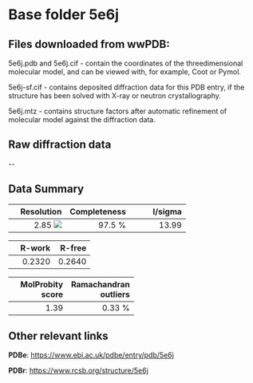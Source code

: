 # Base folder 5e6j

## Files downloaded from wwPDB:

5e6j.pdb and 5e6j.cif - contain the coordinates of the threedimensional molecular model, and can be viewed with, for example, Coot or Pymol.

5e6j-sf.cif - contains deposited diffraction data for this PDB entry, if the structure has been solved with X-ray or neutron crystallography.

5e6j.mtz - contains structure factors after automatic refinement of molecular model against the diffraction data.

## Raw diffraction data

--<br> 

## Data Summary
|   | Resolution | Completeness| I/sigma |
|---|-------------:|----------------:|--------------:|
|   |2.85 ![](https://github.com/thorn-lab/coronavirus_structural_task_force/blob/master/outreach/ang.svg)|97.5  %|<img width=50/>13.99|

|   | **R-work**| **R-free**   
|---|-------------:|----------------:|           
||0.2320|0.2640|

|   |**MolProbity<br>score**| **Ramachandran<br>outliers** 
|---|-------------:|----------------:|
||1.39|0.33 %|

## Other relevant links 
**PDBe**:  https://www.ebi.ac.uk/pdbe/entry/pdb/5e6j
 
**PDBr**: https://www.rcsb.org/structure/5e6j 

